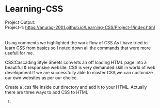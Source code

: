 # Learning-CSS
Project Output:
<br>
Project-1: https://anurag-2001.github.io/Learning-CSS/Project-1/index.html
<br>
<br>
<br>
 Using comments we highlighted the work flow of CSS
 As I have tried to learn CSS from basics so I noted down all the commands that were more usefull for me.

CSS:Cascading Style Sheets converts an off loading HTML page into a beautiful & responsive website.
CSS is very demanded skill in world of web development.If we are successfully  able to master CSS,we can customize our own websites as per our choice.

Create a .css file inside our directory and add it to your HTML.
Actually there are three ways to add CSS to HTML
1) <style> tag (adding style tag in head seaction of HTML)
2) Inline CSS  (adding CSS style attributes in HTML line)  
3) External CSS (.css file and then link in to HTML by LINK command)

Creating a page layout:When we used the right tag in right place,it results in a better page layout,better
indexing by search engines and better user experience.We use the following tag to get the job done...
header,main,footer.